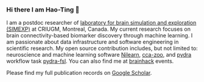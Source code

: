 ### Hi there I am Hao-Ting 👋

I am a postdoc researcher of [laboratory for brain simulation and exploration (SIMEXP)](https://github.com/SIMEXP) at CRIUGM, Montreal, Canada. My current research focuses on brain connectivity-based biomarker discovery through machine learning. I am passionate about data infrastructure and software engineering in scientific research. My open source contribution includes, but not limited to: neuroscience and machine learning software [Nilearn](https://github.com/nilearn/nilearn), [cca-zoo](https://github.com/jameschapman19/cca_zoo/), and [pydra](https://github.com/nipype/pydra) workflow task [pydra-fsl](https://github.com/nipype/pydra-fsl). You can also find me at [brainhack](https://brainhack.org/) events. 

Please find my full publication records on [Google Scholar](https://scholar.google.com/citations?hl=en&user=FrlzI8IAAAAJ).  

<!--
**htwangtw/htwangtw** is a ✨ _special_ ✨ repository because its `README.md` (this file) appears on your GitHub profile.

Here are some ideas to get you started:

- 🔭 I’m currently working on ...
- 🌱 I’m currently learning ...
- 👯 I’m looking to collaborate on ...
- 🤔 I’m looking for help with ...
- 💬 Ask me about ...
- 📫 How to reach me: ...
- 😄 Pronouns: ...
- ⚡ Fun fact: ...
-->
